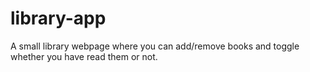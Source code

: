 # library-app
A small library webpage where you can add/remove books and toggle whether you have read them or not.
